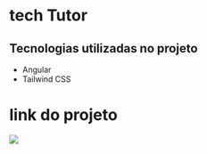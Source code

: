 # tech Tutor
## Tecnologias utilizadas no projeto
* Angular 
* Tailwind CSS
# link do projeto
   <a href="https://tech-tutor-olive.vercel.app/ProgrammingQuiz" target="_blank"><img src="https://img.shields.io/badge/-tech_tutor-purple?style=for-the-badge&logo=aluraplayo&logoColor=white"></a>
